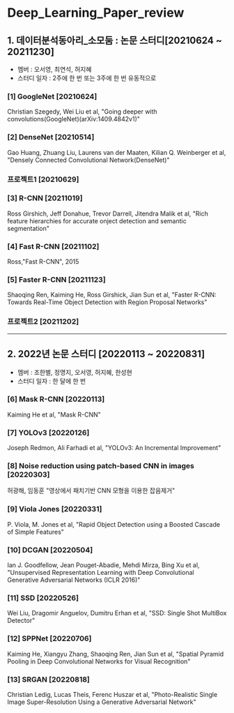 # Deep_Learning_Paper_review 
## 1. 데이터분석동아리_소모둠 : 논문 스터디[20210624 ~ 20211230]
- 멤버 : 오서영, 최연석, 허지혜
- 스터디 일자 : 2주에 한 번 또는 3주에 한 번 유동적으로


### [1] GoogleNet [20210624]
Christian Szegedy, Wei Liu et al, "Going deeper with convolutions(GoogleNet)(arXiv:1409.4842v1)"


### [2] DenseNet [20210514]
Gao Huang, Zhuang Liu, Laurens van der Maaten, Kilian Q. Weinberger et al, "Densely Connected Convolutional Network(DenseNet)"
  
### 프로젝트1 [20210629] 

  
### [3] R-CNN [20211019]
  Ross Girshich, Jeff Donahue, Trevor Darrell, Jitendra Malik et al, "Rich feature hierarchies for accurate onject detection and semantic segmentation"
  
### [4] Fast R-CNN [20211102]
Ross,"Fast R-CNN", 2015

### [5] Faster R-CNN [20211123]
Shaoqing Ren, Kaiming He, Ross Girshick, Jian Sun et al, "Faster R-CNN: Towards Real-Time Object Detection with Region Proposal Networks"

### 프로젝트2 [20211202]

-------------------------------------------------------------------------------------
## 2. 2022년 논문 스터디 [20220113 ~ 20220831]
- 멤버 : 조한별, 정명지, 오서영, 허지혜, 한성현 
- 스터디 일자 : 한 달에 한 번

### [6] Mask R-CNN [20220113]
Kaiming He et al, "Mask R-CNN" 

### [7] YOLOv3 [20220126]
Joseph Redmon, Ali Farhadi et al, "YOLOv3: An Incremental Improvement"

### [8] Noise reduction using patch-based CNN in images [20220303]
허광해, 임동훈 "영상에서 패치기반 CNN 모형을 이용한 잡음제거"

### [9] Viola Jones [20220331]
P. Viola, M. Jones et al, "Rapid Object Detection using a Boosted Cascade of Simple Features"

### [10] DCGAN [20220504]
Ian J. Goodfellow, Jean Pouget-Abadie, Mehdi Mirza, Bing Xu et al, "Unsupervised Representation Learning with Deep Convolutional Generative Adversarial Networks (ICLR 2016)"

### [11] SSD [20220526]
Wei Liu, Dragomir Anguelov, Dumitru Erhan et al, "SSD: Single Shot MultiBox Detector"

### [12] SPPNet [20220706]
Kaiming He, Xiangyu Zhang, Shaoqing Ren, Jian Sun et al, "Spatial Pyramid Pooling in Deep Convolutional Networks for Visual Recognition"

### [13] SRGAN [20220818]
Christian Ledig, Lucas Theis, Ferenc Huszar et al, "Photo-Realistic Single Image Super-Resolution Using a Generative Adversarial Network"
